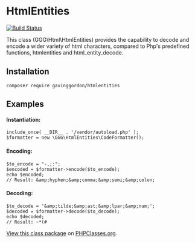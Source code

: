 # HtmlEntities

[![Build Status](https://travis-ci.org/gavinggordon/htmlentities.svg?branch=v1.0.0)](https://travis-ci.org/gavinggordon/htmlentities)

This class (GGG\Html\HtmlEntities) provides the capability to decode and encode a wider variety of html characters, 
compared to Php's predefined functions, htmlentities and html_entity_decode.

## Installation

	composer require gavinggordon/htmlentities

## Examples

#### Instantiation:

	include_once( __DIR__ . '/vendor/autoload.php' );
	$formatter = new \GGG\HtmlEntities\CodeFormatter();

#### Encoding:

    $to_encode = "-,;:";
    $encoded = $formatter->encode($to_encode);
    echo $encoded;
    // Result: &amp;hyphen;&amp;comma;&amp;semi;&amp;colon;

#### Decoding:

    $to_decode = '&amp;tilde;&amp;ast;&amp;lpar;&amp;num;';
    $decoded = $formatter->decode($to_decode);
    echo $decoded;
    // Result: ~*(#


[View this class package](http://www.phpclasses.org/package/9698.html) on [PHPClasses.org](http://www.phpclasses.org).
